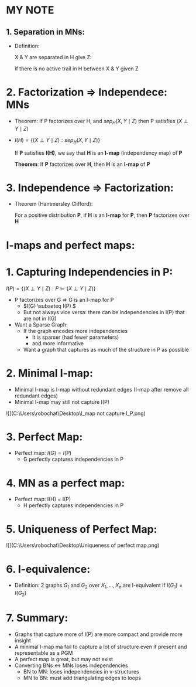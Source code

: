 # MY NOTE

## 1. Separation in MNs:

- Definition:

  X & Y are separated in H give Z: 

  if there is no active trail in H between X & Y given Z

# 2. Factorization => Independece: MNs

- Theorem: If P factorizes over H, and $sep_H(X,Y \mid Z)$ then P satisfies $(X\perp Y \mid Z)$ 	

- $I(H)=\{(X\perp Y \mid Z): sep_H(X,Y\mid Z)\}$

  If **P** satisfies **I(H)**, we say that **H** is an **I-map** (independency map) of **P**

  **Theorem**: If **P** factorizes over **H**, then **H** is an **I-map** of **P**

# 3. Independence => Factorization:

- Theorem (Hammersley Clifford):

  For a positive distribution **P**, if **H** is an **I-map** for **P**, then **P** factorizes over **H**

# I-maps and perfect maps:

# 1. Capturing Independencies in P:

$I(P)=\{ (X\perp Y \mid Z): P \models (X \perp Y \mid Z) \}$

- P factorizes over G => G is an I-map for P
  -  $I(G) \subseteq I(P) $
  - But not always vice versa: there can be independencies in I(P) that are not in I(G)
- Want a Sparse Graph:
  - If the graph encodes more independencies
    - It is sparser (had fewer parameters) 
    - and more informative
  - Want a graph that captures as much of the structure in P as possible

# 2. Minimal I-map:

- Minimal I-map is I-map without redundant edges (I-map after remove all redundant edges)
- Minimal I-map may still not capture I(P)

![](C:\Users\robochat\Desktop\I_map not capture I_P.png)

# 3.  Perfect Map:

- Perfect map: $I(G) = I(P)$
  - G perfectly captures independencies in P

# 4. MN as a perfect map:

- Perfect map: I(H) = I(P)
  - H perfectly captures independencies in P 

# 5. Uniqueness of Perfect Map:

![](C:\Users\robochat\Desktop\Uniqueness of perfect map.png)

# 6. I-equivalence:

- Definition: 2 graphs $G_1$ and $G_2$ over $X_1, \ldots, X_n$ are I-equivalent if $I(G_1)=I(G_2)$

# 7. Summary:

- Graphs that capture more of I(P) are more compact and provide more insight 
- A minimal I-map ma fail to capture a lot of structure even if present and representable as a PGM
- A perfect map is great, but may not exist
- Converting BNs <-> MNs loses independencies
  - BN to MN: loses independencies in v-structures
  -  MN to BN: must add triangulating edges to loops

